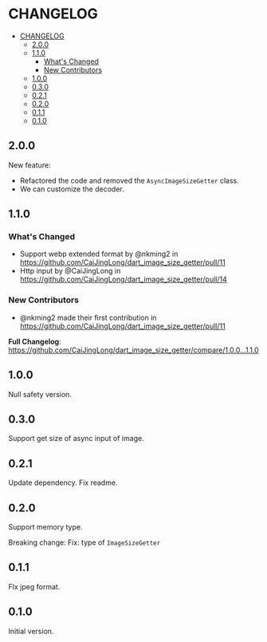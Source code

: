 # CHANGELOG

- [CHANGELOG](#changelog)
  - [2.0.0](#200)
  - [1.1.0](#110)
    - [What's Changed](#whats-changed)
    - [New Contributors](#new-contributors)
  - [1.0.0](#100)
  - [0.3.0](#030)
  - [0.2.1](#021)
  - [0.2.0](#020)
  - [0.1.1](#011)
  - [0.1.0](#010)

## 2.0.0

New feature:

- Refactored the code and removed the `AsyncImageSizeGetter` class.
- We can customize the decoder.

## 1.1.0

### What's Changed

- Support webp extended format by @nkming2 in <https://github.com/CaiJingLong/dart_image_size_getter/pull/11>
- Http input by @CaiJingLong in <https://github.com/CaiJingLong/dart_image_size_getter/pull/14>

### New Contributors

- @nkming2 made their first contribution in <https://github.com/CaiJingLong/dart_image_size_getter/pull/11>

**Full Changelog**: <https://github.com/CaiJingLong/dart_image_size_getter/compare/1.0.0...1.1.0>

## 1.0.0

Null safety version.

## 0.3.0

Support get size of async input of image.

## 0.2.1

Update dependency.
Fix readme.

## 0.2.0

Support memory type.

Breaking change:
Fix: type of `ImageSizeGetter`

## 0.1.1

FIx jpeg format.

## 0.1.0

Initial version.
